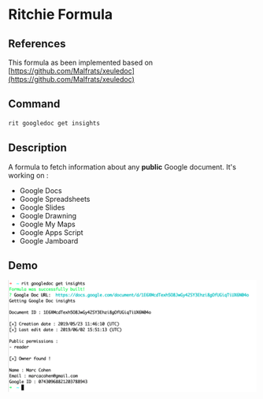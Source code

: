# Ritchie Formula

## References

This formula as been implemented based on [https://github.com/Malfrats/xeuledoc](https://github.com/Malfrats/xeuledoc)

## Command

```bash
rit googledoc get insights
```

## Description

A formula to fetch information about any **public** Google document.
It's working on :

- Google Docs
- Google Spreadsheets
- Google Slides
- Google Drawning
- Google My Maps
- Google Apps Script
- Google Jamboard

## Demo

<img class="special-img-class" src="/docs/img/rit-googledoc-get-insights.png"/>
